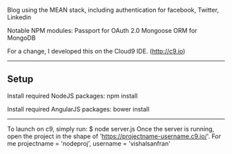 
Blog using the MEAN stack, including authentication for facebook, Twitter, Linkedin

Notable NPM modules:
Passport for OAuth 2.0
Mongoose ORM for MongoDB

For a change, I developed this on the Cloud9 IDE. (http://c9.io)

-----------------------------------------
Setup
-----------------------------------------
Install required NodeJS packages:
npm install

Install required AngularJS packages:
bower install

-----------------------------------------
To launch on c9, simply run:
    $ node server.js
Once the server is running, open the project in the shape of 'https://projectname-username.c9.io/'.
For me projectname = 'nodeproj', username = 'vishalsanfran'
